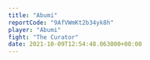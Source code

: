 ```yaml
---
title: "Abumi"
reportCode: "9AfVWmKt2b34yk8h"
player: "Abumi"
fight: "The Curator"
date: 2021-10-09T12:54:48.063000+00:00
---
```

